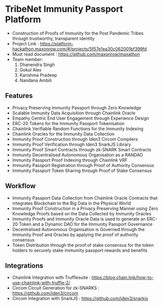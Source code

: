 # TribeNet Immunity Passport Platform
- Construction of Proofs of Immunity for the Post Pandemic Tribes through trustworthy, transparent identity
- Project Link : https://platform-hackathon.maxonrow.com/#/projects/5f57e1ea30c062001bf399fd
- Must read document : https://github.com/maxonrow/maxathon
- Team member: 
  1. Dhanendra Singh 
  2. Gokul Alex
  3. Karishma Pradeep 
  4. Nandana Ambili

## Features
- Privacy Preserving Immunity Passport through Zero Knowledge 
- Scalable Immunity Data Acquisition through Chainlink Oracle
- Empathy Centric End User Engagement through Experience Design
- ERC-20 Tokens for the Immunity Passport Tokenisation
- Chainlink Verifiable Random Functions for the Immunity Indexing
- Chainlink Oracles for the Immunity Data Collection
- Immunity Proof Construction through Iden3 Circom Compilers
- Immunity Proof Verification through Iden3 SnarkJS Library
- Immunity Proof Smart Contracts through zk-SNARK Smart Contracts
- Immunity Decentralised Autonomous Organisation as a RANDAO
- Immunity Passport Proof Indexing through Chainlink VRF
- Immunity Passport Registration through Proof of Authority Consensus
- Immunity Passport Token Sharing through Proof of Stake Consensus

## Workflow
- Immunity Passport Data Collection from Chainlink Oracle Contracts that integrates Blockchain to the Big Data in the Physical World
- Immunity Proof Construction in a Privacy Preserving Manner using Zero Knowledge Proofs based on the Data Collected by Immunity Oracles
- Immunity Proofs and Immunity Oracle Data is used to generate an ERC-20 Token and a Dynamic DAO for the Immunity Passport Governance
- Decentralised Autonomous Organisation is Governed through the Immunity Proof and Oracles by applying the proof of authority consensus
- Token Distribution through the proof of stake consensus for the token holders to securely stake immuniity passport rewards and benefits

## Integrations
- Chainlink Integration with Trufflesuite : https://blog.chain.link/how-to-use-chainlink-with-truffle-2/
- Circom Circuit Generation for zk-SNARKS : https://github.com/iden3/circom
- Circom Integration with SnarkJS : https://github.com/iden3/snarkjs
